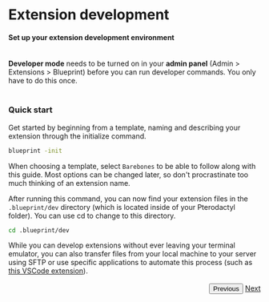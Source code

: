 # Extension development
<h4 class="fw-light">Set up your extension development environment</h4><br/>
<div class="alert alert-dark" role="alert">
  <i class="bi bi-toggle-on me-2 mt-1 mb-1" style="font-size:23px; float: left;"></i>
  <div class="ps-3 ms-3"><b>Developer mode</b> needs to be turned on in your <b>admin panel</b> <p- class="opacity-50">(Admin > Extensions > Blueprint)</p-> before you can run developer commands. You only have to do this once.</div>
</div><br/>

### **Quick start**

Get started by beginning from a template, naming and describing your extension through the initialize command.
```sh
blueprint -init
```
When choosing a template, select `Barebones` to be able to follow along with this guide. Most options can be changed later, so don't procrastinate too much thinking of an extension name.

After running this command, you can now find your extension files in the `.blueprint/dev` directory (which is located inside of your Pterodactyl folder). You can use cd to change to this directory.
```sh
cd .blueprint/dev
```
<div class="alert alert-light" role="alert">
  <i class="bi bi-terminal-fill me-2 mt-1 mb-1" style="font-size:23px; float: left;"></i>
  <div class="ps-3 ms-3">While you can develop extensions without ever leaving your terminal emulator, you can also transfer files from your local machine to your server using SFTP or use specific applications to automate this process (such as <a href="https://open-vsx.org/extension/Natizyskunk/sftp" class="alert-link">this VSCode extension</a>).</div>
</div><br/>

<div class="btn-group" role="group" aria-label="Navigation" style="float: right">
  <button type="button" class="btn btn-dark bg-light-subtle border-light-subtle text-secondary disabled">Previous</button>
  <a href="?page=developing-extensions/Writing-extensions" class="btn btn-dark bg-light-subtle border-light-subtle">Next</a>
</div>